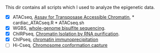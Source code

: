 This dir contains all scripts which I used to analyze the epigenetic data.

- [x] ATACseq, [Assay for Transposase Accessible Chromatin](https://en.wikipedia.org/wiki/ATAC-seq), 
      * cardiac_ATACseq.R
      * ATACseq.sh
- [x] WGBS, [whole-genome bisulfite sequencing](https://en.wikipedia.org/wiki/Bisulfite_sequencing).
- [x] ChIRPseq, [Chromatin Isolation by RNA purification](https://en.wikipedia.org/wiki/ChiRP-Seq).
- [x] ChIPseq, [chromatin immunoprecipitation](https://en.wikipedia.org/wiki/ChIP-sequencing)
- [ ] Hi-Cseq, [Chromosome conformation capture](https://en.wikipedia.org/wiki/Chromosome_conformation_capture)